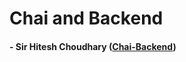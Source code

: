 # Chai and Backend

#### - Sir Hitesh Choudhary ([Chai-Backend](https://www.youtube.com/playlist?list=PLu71SKxNbfoBGh_8p_NS-ZAh6v7HhYqHW))
